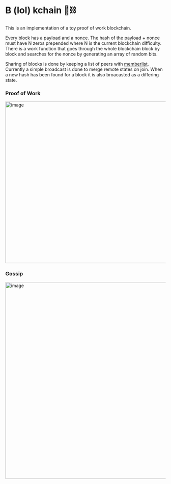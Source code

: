 # B (lol) kchain 🧱⛓

This is an implementation of a toy proof of work blockchain.

Every block has a payload and a nonce. The hash of the payload + nonce must have N zeros prepended where N is the current blockchain difficulty.
There is a work function that goes through the whole blockchain block by block and searches for the nonce by generating an array of random bits.

Sharing of blocks is done by keeping a list of peers with [memberlist](https://github.com/hashicorp/memberlist).
Currently a simple broadcast is done to merge remote states on join.
When a new hash has been found for a block it is also broacasted as a differing state.

### Proof of Work
<img width="508" alt="image" src="https://user-images.githubusercontent.com/23063635/160709062-2938ae18-058e-4615-a75d-959d3618d6c7.png">

### Gossip
<img width="618" alt="image" src="https://user-images.githubusercontent.com/23063635/160709284-ad438f94-261f-4d5b-9d35-06a0d46b661b.png">
